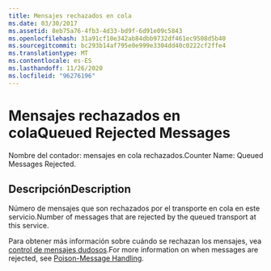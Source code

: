 ```yaml
---
title: Mensajes rechazados en cola
ms.date: 03/30/2017
ms.assetid: 8eb75a76-4fb3-4d33-bd9f-6d91e09c5843
ms.openlocfilehash: 31a91cf10e342ab84dbb9732df461ec9508d5b40
ms.sourcegitcommit: bc293b14af795e0e999e3304dd40c0222cf2ffe4
ms.translationtype: MT
ms.contentlocale: es-ES
ms.lasthandoff: 11/26/2020
ms.locfileid: "96276196"
---
```

# <a name="queued-rejected-messages"></a><span data-ttu-id="2aabb-102">Mensajes rechazados en cola</span><span class="sxs-lookup"><span data-stu-id="2aabb-102">Queued Rejected Messages</span></span>

<span data-ttu-id="2aabb-103">Nombre del contador: mensajes en cola rechazados.</span><span class="sxs-lookup"><span data-stu-id="2aabb-103">Counter Name: Queued Messages Rejected.</span></span>  
  
## <a name="description"></a><span data-ttu-id="2aabb-104">Descripción</span><span class="sxs-lookup"><span data-stu-id="2aabb-104">Description</span></span>  

 <span data-ttu-id="2aabb-105">Número de mensajes que son rechazados por el transporte en cola en este servicio.</span><span class="sxs-lookup"><span data-stu-id="2aabb-105">Number of messages that are rejected by the queued transport at this service.</span></span>  
  
 <span data-ttu-id="2aabb-106">Para obtener más información sobre cuándo se rechazan los mensajes, vea [control de mensajes dudosos](../../feature-details/poison-message-handling.md).</span><span class="sxs-lookup"><span data-stu-id="2aabb-106">For more information on when messages are rejected, see [Poison-Message Handling](../../feature-details/poison-message-handling.md).</span></span>
